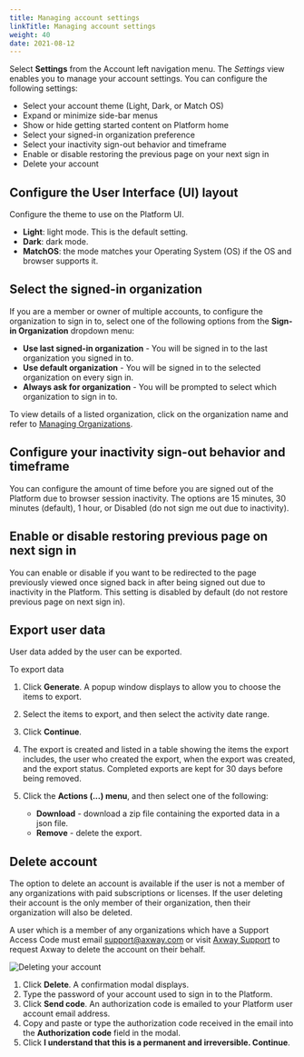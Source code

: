```yaml
---
title: Managing account settings
linkTitle: Managing account settings
weight: 40
date: 2021-08-12
---
```

Select **Settings** from the Account left navigation menu. The *Settings* view enables you to manage your account settings. You can configure the following settings:

* Select your account theme (Light, Dark, or Match OS)
* Expand or minimize side-bar menus
* Show or hide getting started content on Platform home
* Select your signed-in organization preference
* Select your inactivity sign-out behavior and timeframe
* Enable or disable restoring the previous page on your next sign in
* Delete your account

## Configure the User Interface (UI) layout

Configure the theme to use on the Platform UI.

* **Light**: light mode. This is the default setting.
* **Dark**: dark mode.
* **MatchOS**: the mode matches your Operating System (OS) if the OS and browser supports it.

## Select the signed-in organization

If you are a member or owner of multiple accounts, to configure the organization to sign in to, select one of the following options from the **Sign-in Organization** dropdown menu:

* **Use last signed-in organization** - You will be signed in to the last organization you signed in to.
* **Use default organization** - You will be signed in to the selected organization on every sign in.
* **Always ask for organization** - You will be prompted to select which organization to sign in to.

To view details of a listed organization, click on the organization name and refer to [Managing Organizations](/docs/management_guide/organizations/managing_organizations/).

## Configure your inactivity sign-out behavior and timeframe

You can configure the amount of time before you are signed out of the Platform due to browser session inactivity. The options are 15 minutes, 30 minutes (default), 1 hour, or Disabled (do not sign me out due to inactivity).

## Enable or disable restoring previous page on next sign in

You can enable or disable if you want to be redirected to the page previously viewed once signed back in after being signed out due to inactivity in the Platform. This setting is disabled by default (do not restore previous page on next sign in).

## Export user data

User data added by the user can be exported.

To export data

1. Click **Generate**. A popup window displays to allow you to choose the items to export.

2. Select the items to export, and then select the activity date range.

3. Click **Continue**.

4. The export is created and listed in a table showing the items the export includes, the user who created the export, when the export was created, and the export status. Completed exports are kept for 30 days before being removed.

5. Click the **Actions (...) menu**, and then select one of the following:

    * **Download** - download a zip file containing the exported data in a json file.
    * **Remove** - delete the export.

## Delete account

The option to delete an account is available if the user is not a member of any organizations with paid subscriptions or licenses. If the user deleting their account is the only member of their organization, then their organization will also be deleted.

A user which is a member of any organizations which have a Support Access Code must email support@axway.com or visit [Axway Support](https://support.axway.com/) to request Axway to delete the account on their behalf.

![Deleting your account](/Images/account_settings_delete.png)

1. Click **Delete**. A confirmation modal displays.
2. Type the password of your account used to sign in to the Platform.
3. Click **Send code**. An authorization code is emailed to your Platform user account email address.
4. Copy and paste or type the authorization code received in the email into the **Authorization code** field in the modal.
5. Click **I understand that this is a permanent and irreversible. Continue**.